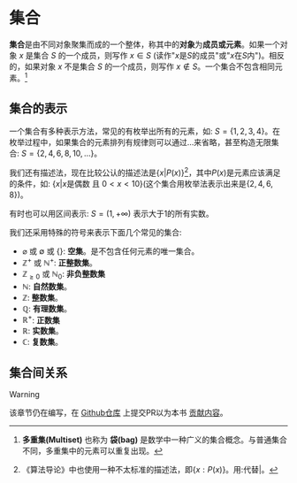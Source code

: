 # 集合
**集合**是由不同对象聚集而成的一个整体，称其中的**对象**为**成员或元素**。如果一个对象 $x$ 是集合 $S$ 的一个成员，则写作 $x \in S$ (读作"$x$是$S$的成员"或"$x$在$S$内")。相反的，如果对象 $x$ 不是集合 $S$ 的一个成员，则写作 $x \notin S$。一个集合不包含相同元素。[^note1]

## 集合的表示
一个集合有多种表示方法，常见的有枚举出所有的元素，如: $S = \{1, 2, 3, 4\}$。在枚举过程中，如果集合的元素排列有规律则可以通过$\dots$来省略，甚至构造无限集合: $S = \{2, 4, 6, 8, 10, \dots\}$。

我们还有描述法，现在比较公认的描述法是$\{x | P(x)\}$[^note2]，其中$P(x)$是元素应该满足的条件，如: $\{x | x \text{是偶数 且 } 0 < x < 10\}$(这个集合用枚举法表示出来是$\{2, 4, 6, 8\}$)。

有时也可以用区间表示: $S = (1, +\infty)$ 表示大于$1$的所有实数。

我们还采用特殊的符号来表示下面几个常见的集合:
- $\varnothing$ 或 $\emptyset$ 或 $\{\}$: **空集**。是不包含任何元素的唯一集合。
- $\mathbb{Z}^+$ 或 $\mathbb{N}^+$: **正整数集**。
- $\mathbb{Z}_{\geq 0}$ 或 $\mathbb{N}_0$: **非负整数集**
- $\mathbb{N}$: **自然数集**。
- $\mathbb{Z}$: **整数集**。
- $\mathbb{Q}$: **有理数集**。
- $\mathbb{R}^+$: **正数集**
- $\mathbb{R}$: **实数集**。
- $\mathbb{C}$: **复数集**。

## 集合间关系
> [!WARNING]
> 该章节仍在编写，在 [Github仓库](https://github.com/TickPoints/algorithm_learning) 上提交PR以为本书 [贡献内容](/pr_guide/pr_standard.md)。

[^note1]: **多重集(Multiset)** 也称为 **袋(bag)** 是数学中一种广义的集合概念。与普通集合不同，多重集中的元素可以重复出现。

[^note2]: 《算法导论》中也使用一种不太标准的描述法，即$\{x : P(x)\}$。用$:$代替$|$。

